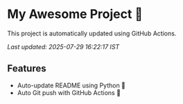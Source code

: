 # My Awesome Project 🚀

This project is automatically updated using GitHub Actions.

_Last updated: 2025-07-29 16:22:17 IST_

## Features
- Auto-update README using Python 🐍
- Auto Git push with GitHub Actions 🤖
